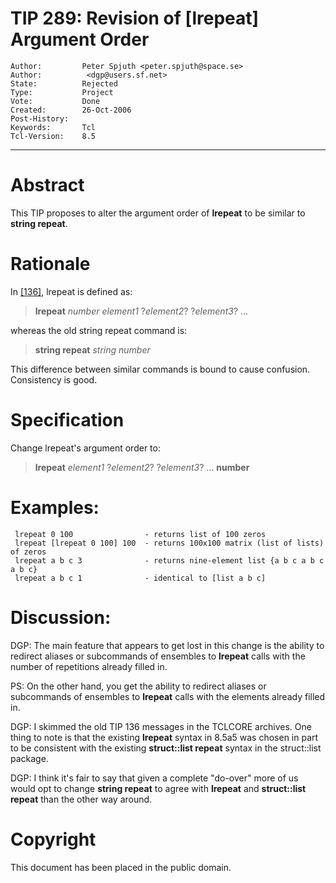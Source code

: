 # TIP 289: Revision of [lrepeat] Argument Order
	Author:         Peter Spjuth <peter.spjuth@space.se>
	Author:          <dgp@users.sf.net>
	State:          Rejected
	Type:           Project
	Vote:           Done
	Created:        26-Oct-2006
	Post-History:   
	Keywords:       Tcl
	Tcl-Version:    8.5
-----

# Abstract

This TIP proposes to alter the argument order of **lrepeat** to be similar
to **string repeat**.

# Rationale

In [[136]](136.md), lrepeat is defined as:

 > **lrepeat** _number element1_ ?_element2_? ?_element3_? ...

whereas the old string repeat command is:

 > **string repeat** _string number_

This difference between similar commands is bound to cause confusion.
Consistency is good.

# Specification

Change lrepeat's argument order to:

 > **lrepeat** _element1_ ?_element2_? ?_element3_? ... **number**

# Examples:

	 lrepeat 0 100                - returns list of 100 zeros
	 lrepeat [lrepeat 0 100] 100  - returns 100x100 matrix (list of lists) of zeros
	 lrepeat a b c 3              - returns nine-element list {a b c a b c a b c}
	 lrepeat a b c 1              - identical to [list a b c]

# Discussion:

DGP: The main feature that appears to get lost in this change is the
ability to redirect aliases or subcommands of ensembles to **lrepeat**
calls with the number of repetitions already filled in.

PS: On the other hand, you get the ability to redirect aliases or
subcommands of ensembles to **lrepeat** calls with the elements already
filled in.

DGP: I skimmed the old TIP 136 messages in the TCLCORE archives. One
thing to note is that the existing **lrepeat** syntax in 8.5a5 was
chosen in part to be consistent with the existing **struct::list
repeat** syntax in the struct::list package.

DGP: I think it's fair to say that given a complete "do-over"
more of us would opt to change **string repeat** to agree
with **lrepeat** and **struct::list repeat** than the other
way around.

# Copyright

This document has been placed in the public domain.

